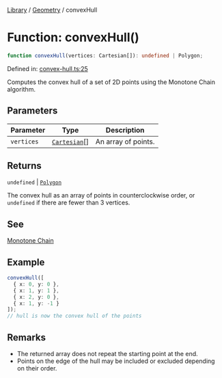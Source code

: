 <!-- markdownlint-disable -->
<!-- cspell: disable -->
[Library](../index.md) / [Geometry](./index.md) / convexHull

# Function: convexHull()

```ts
function convexHull(vertices: Cartesian[]): undefined | Polygon;
```

Defined in: [convex-hull.ts:25](https://github.com/technobuddha/library/blob/main/src/convex-hull.ts#L25)

Computes the convex hull of a set of 2D points using the Monotone Chain algorithm.

## Parameters

| Parameter | Type | Description |
| ------ | ------ | ------ |
| `vertices` | [`Cartesian`](Cartesian.md)[] | An array of points. |

## Returns

`undefined` \| [`Polygon`](Polygon.md)

The convex hull as an array of points in counterclockwise order, or `undefined` if there are fewer than 3 vertices.

## See

[Monotone Chain](https://en.wikibooks.org/wiki/Algorithm_Implementation/Geometry/Convex_hull/Monotone_chain#JavaScript|)

## Example

```typescript
convexHull([
  { x: 0, y: 0 },
  { x: 1, y: 1 },
  { x: 2, y: 0 },
  { x: 1, y: -1 }
]);
// hull is now the convex hull of the points
```

## Remarks

- The returned array does not repeat the starting point at the end.
- Points on the edge of the hull may be included or excluded depending on their order.

